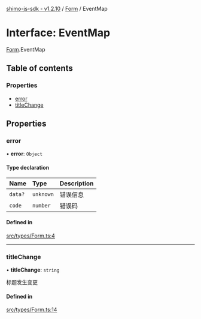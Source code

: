 [shimo-js-sdk - v1.2.10](/README.md) / [Form](/modules/Form.md) / EventMap

# Interface: EventMap

[Form](/modules/Form.md).EventMap

## Table of contents

### Properties

- [error](/interfaces/Form.EventMap.md#error)
- [titleChange](/interfaces/Form.EventMap.md#titlechange)

## Properties

### error

• **error**: `Object`

#### Type declaration

| Name | Type | Description |
| :------ | :------ | :------ |
| `data?` | `unknown` | 错误信息 |
| `code` | `number` | 错误码 |

#### Defined in

[src/types/Form.ts:4](https://github.com/byte9527/shimo-js-sdk/blob/main/src/types/Form.ts#L4)

___

### titleChange

• **titleChange**: `string`

标题发生变更

#### Defined in

[src/types/Form.ts:14](https://github.com/byte9527/shimo-js-sdk/blob/main/src/types/Form.ts#L14)
